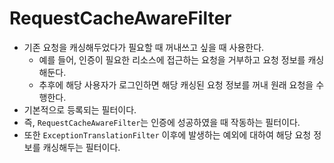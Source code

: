 # RequestCacheAwareFilter

- 기존 요청을 캐싱해두었다가 필요할 때 꺼내쓰고 싶을 때 사용한다.
  - 예를 들어, 인증이 필요한 리소스에 접근하는 요청을 거부하고 요청 정보를 캐싱해둔다.
  - 추후에 해당 사용자가 로그인하면 해당 캐싱된 요청 정보를 꺼내 원래 요청을 수행한다.
- 기본적으로 등록되는 필터이다.
- 즉, `RequestCacheAwareFilter`는 인증에 성공하였을 때 작동하는 필터이다.
- 또한 `ExceptionTranslationFilter` 이후에 발생하는 예외에 대하여 해당 요청 정보를 캐싱해두는 필터이다.
